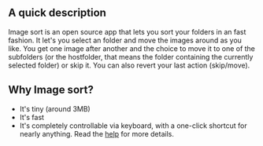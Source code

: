 ## A quick description
Image sort is an open source app that lets you sort your folders in an fast fashion. It let's you select an folder and move the images around as you like. You get one image after another and the choice to move it to one of the subfolders (or the hostfolder, that means the folder containing the currently selected folder) or skip it. You can also revert your last action (skip/move).

## Why Image sort?
* It's tiny (around 3MB)
* It's fast
* It's completely controllable via keyboard, with a one-click shortcut for nearly anything. Read the [help](help.md) for more details.
